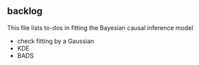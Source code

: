## backlog

This file lists to-dos in fitting the Bayesian causal inference model
- check fitting by a Gaussian
- KDE
- BADS